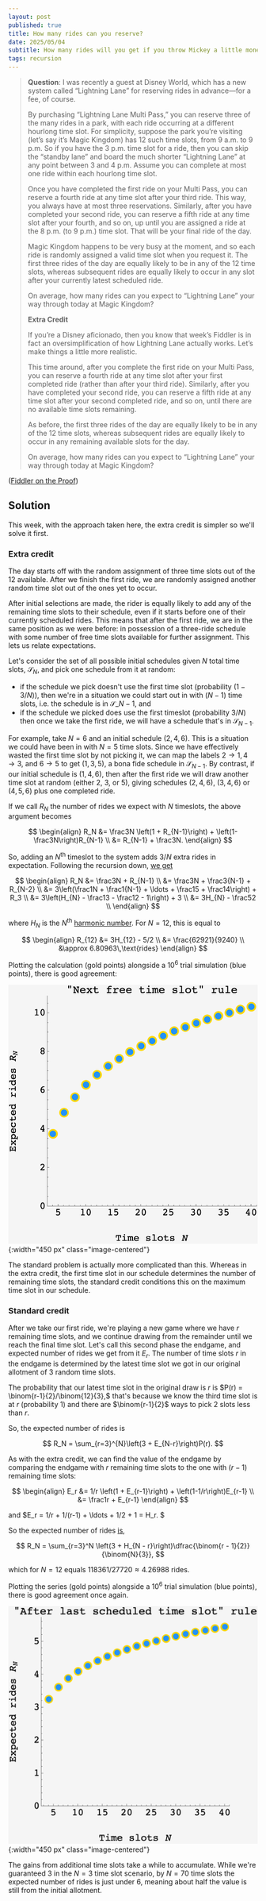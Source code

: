 ```yaml
---
layout: post
published: true
title: How many rides can you reserve?
date: 2025/05/04
subtitle: How many rides will you get if you throw Mickey a little money on the side?
tags: recursion
---
```


>**Question**: I was recently a guest at Disney World, which has a new system called “Lightning Lane” for reserving rides in advance—for a fee, of course.
>
>By purchasing “Lightning Lane Multi Pass,” you can reserve three of the many rides in a park, with each ride occurring at a different hourlong time slot. For simplicity, suppose the park you’re visiting (let’s say it’s Magic Kingdom) has 12 such time slots, from 9 a.m. to 9 p.m. So if you have the 3 p.m. time slot for a ride, then you can skip the “standby lane” and board the much shorter “Lightning Lane” at any point between 3 and 4 p.m. Assume you can complete at most one ride within each hourlong time slot.
>
>Once you have completed the first ride on your Multi Pass, you can reserve a fourth ride at any time slot after your third ride. This way, you always have at most three reservations. Similarly, after you have completed your second ride, you can reserve a fifth ride at any time slot after your fourth, and so on, up until you are assigned a ride at the 8 p.m. (to 9 p.m.) time slot. That will be your final ride of the day.
>
>Magic Kingdom happens to be very busy at the moment, and so each ride is randomly assigned a valid time slot when you request it. The first three rides of the day are equally likely to be in any of the 12 time slots, whereas subsequent rides are equally likely to occur in any slot after your currently latest scheduled ride.
>
>On average, how many rides can you expect to “Lightning Lane” your way through today at Magic Kingdom?
>
> **Extra Credit**
>
>If you’re a Disney aficionado, then you know that week’s Fiddler is in fact an oversimplification of how Lightning Lane actually works. Let’s make things a little more realistic.
>
>This time around, after you complete the first ride on your Multi Pass, you can reserve a fourth ride at any time slot after your first completed ride (rather than after your third ride). Similarly, after you have completed your second ride, you can reserve a fifth ride at any time slot after your second completed ride, and so on, until there are no available time slots remaining.
>
>As before, the first three rides of the day are equally likely to be in any of the 12 time slots, whereas subsequent rides are equally likely to occur in any remaining available slots for the day.
>
>On average, how many rides can you expect to “Lightning Lane” your way through today at Magic Kingdom?

<!--more-->

([Fiddler on the Proof](https://thefiddler.substack.com/p/how-many-rides-can-you-reserve))

## Solution

This week, with the approach taken here, the extra credit is simpler so we'll solve it first.

### Extra credit

The day starts off with the random assignment of three time slots out of the $12$ available. After we finish the first ride, we are randomly assigned another random time slot out of the ones yet to occur.

After initial selections are made, the rider is equally likely to add any of the remaining time slots to their schedule, even if it starts before one of their currently scheduled rides. This means that after the first ride, we are in the same position as we were before: in possession of a three-ride schedule with some number of free time slots available for further assignment. This lets us relate expectations.

Let's consider the set of all possible initial schedules given $N$ total time slots, $\mathcal{S}_N$, and pick one schedule from it at random:

- if the schedule we pick doesn't use the first time slot (probability $(1-3/N)$), then we're in a situation we could start out in with $(N-1)$ time slots, i.e. the schedule is in $\mathcal{S}\_{N-1}$, and
- if the schedule we picked does use the first timeslot (probability $3/N$) then once we take the first ride, we will have a schedule that's in $\mathcal{S}_{N-1}.$

For example, take $N=6$ and an initial schedule $(2,4,6).$ This is a situation we could have been in with $N=5$ time slots. Since we have effectively wasted the first time slot by not picking it, we can map the labels $2\rightarrow 1, 4\rightarrow 3,$ and $6\rightarrow 5$ to get $(1,3,5),$ a bona fide schedule in $\mathcal{S}_{N-1}.$ By contrast, if our initial schedule is $(1,4,6)$, then after the first ride we will draw another time slot at random (either $2$, $3$, or $5$), giving schedules $(2,4,6)$, $(3,4,6)$ or $(4,5,6)$ plus one completed ride.

If we call $R_N$ the number of rides we expect with $N$ timeslots, the above argument becomes

$$ 
  \begin{align}
    R_N &= \frac3N \left(1 + R_{N-1}\right) + \left(1-\frac3N\right)R_{N-1} \\
         &= R_{N-1} + \frac3N.
  \end{align} 
$$

So, adding an $N^\text{th}$ timeslot to the system adds $3/N$ extra rides in expectation. Following the recursion down, [we get](https://www.wolframalpha.com/input?i=3+harmonicnumber%2812%29+-+5%2F2)

$$ 
  \begin{align}
    R_N &= \frac3N + R_{N-1} \\
         &= \frac3N + \frac3{N-1} + R_{N-2} \\
         &= 3\left(\frac1N + \frac1{N-1} + \ldots + \frac15 + \frac14\right) + R_3 \\
         &= 3\left(H_{N} - \frac13 - \frac12 - 1\right) + 3 \\
         &= 3H_{N} - \frac52 \\
  \end{align}
$$

where $H_N$ is the $N^\text{th}$ [harmonic number](https://en.wikipedia.org/wiki/Harmonic_number). For $N=12,$ this is equal to 

$$
  \begin{align}
    R_{12} &= 3H_{12} - 5/2 \\
           &= \frac{62921}{9240} \\
           &\approx 6.80963\,\text{rides}
  \end{align}
$$

Plotting the calculation (gold points) alongside a $10^6$ trial simulation (blue points), there is good agreement:

![](/img/2025-05-04-fiddler-lightning-lane-next-free.png){:width="450 px" class="image-centered"}

The standard problem is actually more complicated than this. Whereas in the extra credit, the first time slot in our schedule determines the number of remaining time slots, the standard credit conditions this on the maximum time slot in our schedule.

<!-- we keep playing the same game with fewer time slots, the standard credit transitions you between fundamentally different games. -->

### Standard credit

After we take our first ride, we're playing a new game where we have $r$ remaining time slots, and we continue drawing from the remainder until we reach the final time slot. Let's call this second phase the endgame, and expected number of rides we get from it $E_r$. The number of time slots $r$ in the endgame is determined by the latest time slot we got in our original allotment of $3$ random time slots. 

The probability that our latest time slot in the original draw is $r$ is $P(r) = \binom{r-1}{2}/\binom{12}{3},$ that's because we know the third time slot is at $r$ (probability $1$) and there are $\binom{r-1}{2}$ ways to pick $2$ slots less than $r.$

So, the expected number of rides is

$$ R_N = \sum_{r=3}^{N}\left(3 + E_{N-r}\right)P(r). $$

As with the extra credit, we can find the value of the endgame by comparing the endgame with $r$ remaining time slots to the one with $(r-1)$ remaining time slots:

$$ 
  \begin{align}
    E_r &= 1/r \left(1 + E_{r-1}\right) + \left(1-1/r\right)E_{r-1} \\
                      &= \frac1r + E_{r-1}
  \end{align}
$$

and $E_r = 1/r + 1/(r-1) + \ldots + 1/2 + 1 = H_r. $

So the expected number of rides [is](https://www.wolframalpha.com/input?i=sum_%7Br%3D3%7D%5E%7B12%7D%28binomial%28r-1%2C2%29%2Fbinomial%2812%2C3%29%283+%2B+harmonicnumber%2812-r%29%29%29), 

$$ R_N = \sum_{r=3}^N \left(3 + H_{N - r}\right)\dfrac{\binom{r - 1}{2}}{\binom{N}{3}}, $$

which for $N=12$ equals $118361/27720 \approx 4.26988$ rides.

Plotting the series (gold points) alongside a $10^6$ trial simulation (blue points), there is good agreement once again.

![](/img/2025-05-04-fiddler-lightning-lane-after-last.png){:width="450 px" class="image-centered"}

The gains from additional time slots take a while to accumulate. While we're guaranteed $3$ in the $N=3$ time slot scenario, by $N=70$ time slots the expected number of rides is just under $6,$ meaning about half the value is still from the initial allotment.

<br>
